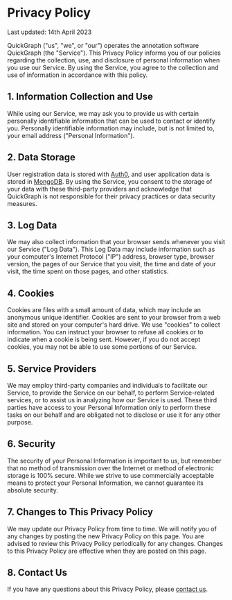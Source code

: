 # Privacy Policy

Last updated: 14th April 2023

QuickGraph ("us", "we", or "our") operates the annotation software QuickGraph (the "Service"). This Privacy Policy informs you of our policies regarding the collection, use, and disclosure of personal information when you use our Service. By using the Service, you agree to the collection and use of information in accordance with this policy.

## 1. Information Collection and Use

While using our Service, we may ask you to provide us with certain personally identifiable information that can be used to contact or identify you. Personally identifiable information may include, but is not limited to, your email address ("Personal Information").

## 2. Data Storage

User registration data is stored with [Auth0](https://auth0.com), and user application data is stored in [MongoDB](https://www.mongodb.com). By using the Service, you consent to the storage of your data with these third-party providers and acknowledge that QuickGraph is not responsible for their privacy practices or data security measures.

## 3. Log Data

We may also collect information that your browser sends whenever you visit our Service ("Log Data"). This Log Data may include information such as your computer's Internet Protocol ("IP") address, browser type, browser version, the pages of our Service that you visit, the time and date of your visit, the time spent on those pages, and other statistics.

## 4. Cookies

Cookies are files with a small amount of data, which may include an anonymous unique identifier. Cookies are sent to your browser from a web site and stored on your computer's hard drive. We use "cookies" to collect information. You can instruct your browser to refuse all cookies or to indicate when a cookie is being sent. However, if you do not accept cookies, you may not be able to use some portions of our Service.

## 5. Service Providers

We may employ third-party companies and individuals to facilitate our Service, to provide the Service on our behalf, to perform Service-related services, or to assist us in analyzing how our Service is used. These third parties have access to your Personal Information only to perform these tasks on our behalf and are obligated not to disclose or use it for any other purpose.

## 6. Security

The security of your Personal Information is important to us, but remember that no method of transmission over the Internet or method of electronic storage is 100% secure. While we strive to use commercially acceptable means to protect your Personal Information, we cannot guarantee its absolute security.

## 7. Changes to This Privacy Policy

We may update our Privacy Policy from time to time. We will notify you of any changes by posting the new Privacy Policy on this page. You are advised to review this Privacy Policy periodically for any changes. Changes to this Privacy Policy are effective when they are posted on this page.

## 8. Contact Us

If you have any questions about this Privacy Policy, please [contact us](./contact).
